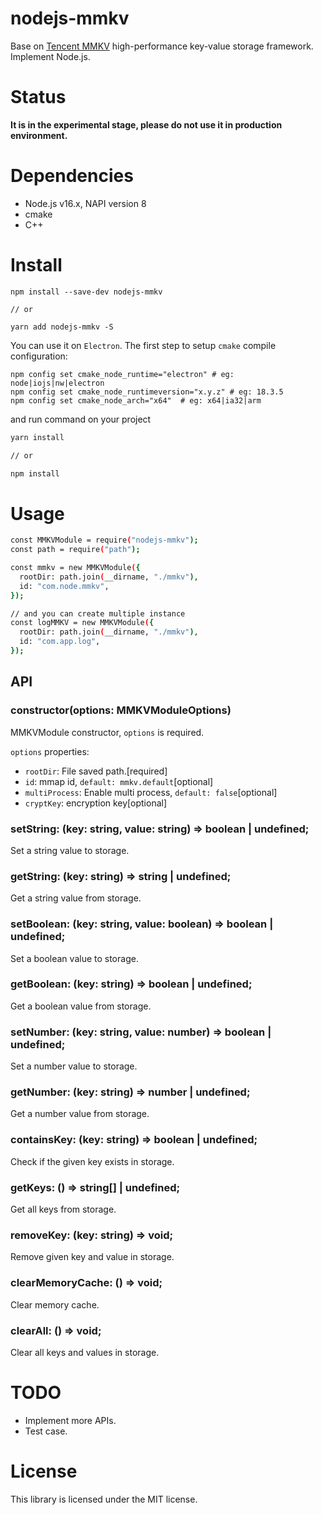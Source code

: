 # nodejs-mmkv

Base on [Tencent MMKV](https://github.com/Tencent/MMKV) high-performance key-value storage framework. Implement Node.js.

# Status

__It is in the experimental stage, please do not use it in production environment.__

# Dependencies

- Node.js v16.x, NAPI version 8
- cmake
- C++

# Install

```
npm install --save-dev nodejs-mmkv

// or

yarn add nodejs-mmkv -S
```

You can use it on `Electron`. The first step to setup `cmake` compile configuration:

```
npm config set cmake_node_runtime="electron" # eg: node|iojs|nw|electron
npm config set cmake_node_runtimeversion="x.y.z" # eg: 18.3.5
npm config set cmake_node_arch="x64"  # eg: x64|ia32|arm
```

and run command on your project

```bash
yarn install

// or

npm install
```

# Usage

```bash
const MMKVModule = require("nodejs-mmkv");
const path = require("path");

const mmkv = new MMKVModule({
  rootDir: path.join(__dirname, "./mmkv"),
  id: "com.node.mmkv",
});

// and you can create multiple instance
const logMMKV = new MMKVModule({
  rootDir: path.join(__dirname, "./mmkv"),
  id: "com.app.log",
});
```

## API

### constructor(options: MMKVModuleOptions)

MMKVModule constructor, `options` is required.

`options` properties:

- `rootDir`: File saved path.[required]
- `id`: mmap id, `default: mmkv.default`[optional]
- `multiProcess`: Enable multi process, `default: false`[optional]
- `cryptKey`: encryption key[optional]

### setString: (key: string, value: string) => boolean | undefined;

Set a string value to storage.

### getString: (key: string) => string | undefined;

Get a string value from storage.

### setBoolean: (key: string, value: boolean) => boolean | undefined;

Set a boolean value to storage.

### getBoolean: (key: string) => boolean | undefined;

Get a boolean value from storage.

### setNumber: (key: string, value: number) => boolean | undefined;

Set a number value to storage.

### getNumber: (key: string) => number | undefined;

Get a number value from storage.

### containsKey: (key: string) => boolean | undefined;

Check if the given key exists in storage.

### getKeys: () => string[] | undefined;

Get all keys from storage.

### removeKey: (key: string) => void;

Remove given key and value in storage.

### clearMemoryCache: () => void;

Clear memory cache.

### clearAll: () => void;

Clear all keys and values in storage.

# TODO

- Implement more APIs.
- Test case.

# License

This library is licensed under the MIT license.
